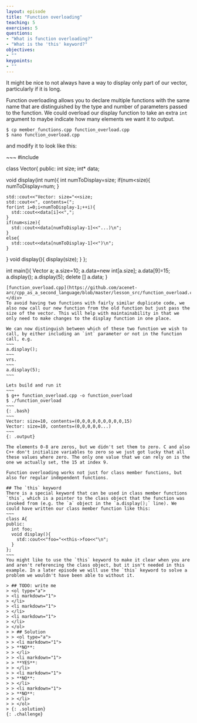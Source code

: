 ```yaml
---
layout: episode
title: "Function overloading"
teaching: 5
exercises: 5
questions:
- "What is function overloading?"
- "What is the 'this' keyword?"
objectives:
- ""
keypoints:
- ""
---
```


It might be nice to not always have a way to display only part of our vector, particularly if it is long.

Function overloading allows you to declare multiple functions with the same name that are distinguished by the type and number of parameters passed to the function. We could overload our display function to take an extra `int` argument to maybe indicate how many elements we want it to output.
~~~
$ cp member_functions.cpp function_overload.cpp
$ nano function_overload.cpp
~~~
and modify it to look like this:
<div class="gitfile" markdown="1">
~~~
#include <iostream>

class Vector{
public:
  int size;
  int* data;
  
  void display(int num){
    int numToDisplay=size;
    if(num<size){
      numToDisplay=num;
    }
    
    std::cout<<"Vector: size="<<size;
    std::cout<<", contents=(";
    for(int i=0;i<numToDisplay-1;++i){
      std::cout<<data[i]<<",";
    }
    if(num<size){
      std::cout<<data[numToDisplay-1]<<"...)\n";
    }
    else{
      std::cout<<data[numToDisplay-1]<<")\n";
    }
  }
  void display(){
    display(size);
  }
};

int main(){
  Vector a;
  a.size=10;
  a.data=new int[a.size];
  a.data[9]=15;
  a.display();
  a.display(5);
  delete [] a.data;
}
~~~~
[function_overload.cpp](https://github.com/acenet-arc/cpp_as_a_second_language/blob/master/lesson_src/function_overload.cpp)
</div>
To avoid having two functions with fairly similar duplicate code, we also now call our new function from the old function but just pass the size of the vector. This will help with maintainability in that we only need to make changes to the display function in one place.

We can now distinguish between which of these two function we wish to call, by either including an `int` parameter or not in the function call, e.g.
~~~
a.display();
~~~
vrs.
~~~
a.display(5);
~~~

Lets build and run it
~~~
$ g++ function_overload.cpp -o function_overload
$ ./function_overload
~~~
{: .bash}
~~~
Vector: size=10, contents=(0,0,0,0,0,0,0,0,0,15)
Vector: size=10, contents=(0,0,0,0,0...)
~~~
{: .output}

The elements 0-8 are zeros, but we didn't set them to zero. C and also C++ don't initialize variables to zero so we just got lucky that all these values where zero. The only one value that we can rely on is the one we actually set, the 15 at index 9.

Function overloading works not just for class member functions, but also for regular independent functions.

## The `this` keyword
There is a special keyword that can be used in class member functions `this`, which is a pointer to the class object that the function was invoked from (e.g. the `a` object in the `a.display();` line). We could have written our class member function like this:
~~~
class A{
public:
  int foo;
  void display(){
    std::cout<<"foo="<<this->foo<<"\n";
  }
};
~~~
You might like to use the `this` keyword to make it clear when you are and aren't referencing the class object, but it isn't needed in this example. In a later episode we will use the `this` keyword to solve a problem we wouldn't have been able to without it.

> ## TODO: write me
> <ol type="a">
> <li markdown="1">
> </li>
> <li markdown="1">
> </li>
> <li markdown="1">
> </li>
> </ol>
> > ## Solution
> > <ol type="a">
> > <li markdown="1">
> > **NO**:
> > </li>
> > <li markdown="1">
> > **YES**:
> > </li>
> > <li markdown="1">
> > **NO**:
> > </li>
> > <li markdown="1">
> > **NO**:
> > </li>
> > </ol>
> {: .solution}
{: .challenge}
